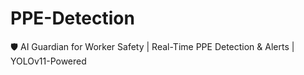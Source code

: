 # PPE-Detection
🛡️ AI Guardian for Worker Safety | Real-Time PPE Detection &amp; Alerts | YOLOv11-Powered
